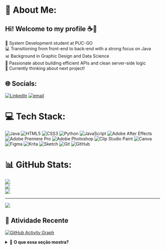 # 💫 About Me:
## Hi! Welcome to my profile ☕🌸  

🧠 System Development student at PUC-GO  
💻 Transitioning from front-end to back-end with a strong focus on Java  
📊 Background in Graphic Design and Data Science  
🔧 Passionate about building efficient APIs and clean server-side logic  
🚀 Currently thinking about next project! <br/>

## 🌐 Socials:
[![LinkedIn](https://img.shields.io/badge/LinkedIn-%230077B5.svg?logo=linkedin&logoColor=white)](https://www.linkedin.com/in/alice-wolf-fernandes-95473a20b/) [![email](https://img.shields.io/badge/Email-D14836?logo=gmail&logoColor=white)](mailto:gabriel.wolf@live.com) 

# 💻 Tech Stack:
![Java](https://img.shields.io/badge/java-%23ED8B00.svg?style=for-the-badge&logo=openjdk&logoColor=white) ![HTML5](https://img.shields.io/badge/html5-%23E34F26.svg?style=for-the-badge&logo=html5&logoColor=white) ![CSS3](https://img.shields.io/badge/css3-%231572B6.svg?style=for-the-badge&logo=css3&logoColor=white) ![Python](https://img.shields.io/badge/python-3670A0?style=for-the-badge&logo=python&logoColor=ffdd54) ![JavaScript](https://img.shields.io/badge/javascript-%23323330.svg?style=for-the-badge&logo=javascript&logoColor=%23F7DF1E) ![Adobe After Effects](https://img.shields.io/badge/Adobe%20After%20Effects-9999FF.svg?style=for-the-badge&logo=Adobe%20After%20Effects&logoColor=white) ![Adobe Premiere Pro](https://img.shields.io/badge/Adobe%20Premiere%20Pro-9999FF.svg?style=for-the-badge&logo=Adobe%20Premiere%20Pro&logoColor=white) ![Adobe Photoshop](https://img.shields.io/badge/adobe%20photoshop-%2331A8FF.svg?style=for-the-badge&logo=adobe%20photoshop&logoColor=white) ![Clip Studio Paint](https://img.shields.io/badge/ClipStudioPaint-%23CFD3D3.svg?style=for-the-badge&logo=ClipStudioPaint&logoColor=white) ![Canva](https://img.shields.io/badge/Canva-%2300C4CC.svg?style=for-the-badge&logo=Canva&logoColor=white) ![Figma](https://img.shields.io/badge/figma-%23F24E1E.svg?style=for-the-badge&logo=figma&logoColor=white) ![Krita](https://img.shields.io/badge/Krita-203759?style=for-the-badge&logo=krita&logoColor=EEF37B) ![Sketch](https://img.shields.io/badge/Sketch-FFB387?style=for-the-badge&logo=sketch&logoColor=black) ![Git](https://img.shields.io/badge/git-%23F05033.svg?style=for-the-badge&logo=git&logoColor=white) ![GitHub](https://img.shields.io/badge/github-%23121011.svg?style=for-the-badge&logo=github&logoColor=white)
# 📊 GitHub Stats:
![](https://github-readme-stats.vercel.app/api?username=licewara&theme=merko&hide_border=false&include_all_commits=false&count_private=false)<br/>
![](https://nirzak-streak-stats.vercel.app/?user=licewara&theme=merko&hide_border=false)<br/>
![](https://github-readme-stats.vercel.app/api/top-langs/?username=licewara&theme=merko&hide_border=false&include_all_commits=false&count_private=false&layout=compact)

---
[![](https://visitcount.itsvg.in/api?id=licewara&icon=0&color=10)](https://visitcount.itsvg.in)

## 🎯 Atividade Recente

[![GitHub Activity Graph](https://github-readme-activity-graph.vercel.app/graph?username=licewara&theme=merko&area=true&hide_border=true&custom_title=Meu%20Progresso%20Diário&radius=8)](https://github.com/licewara)

<details>
  <summary>📌 <b>O que essa seção mostra?</b></summary>
  
  - ✨ **Commits** 
  - 🎉 **Pull Requests** 
  - 🐛 **Issues resolvidas**
  - 📚 **Repositórios criados/atualizados**
  - 🕒 **Frequência de atividade**
</details>
<!-- Proudly created with GPRM ( https://gprm.itsvg.in ) -->
